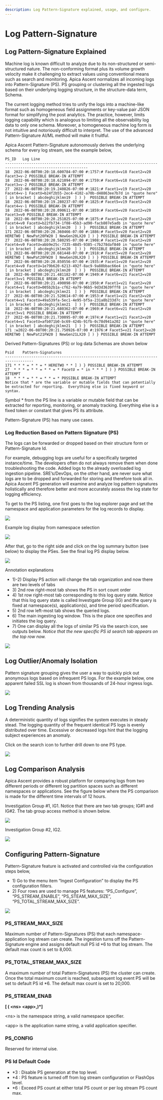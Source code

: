 ```yaml
---
description: Log Pattern-Signature explained, usage, and configure.
---
```


# Log Pattern-Signature

## Log Pattern-Signature Explained

Machine log is known difficult to analyze due to its non-structured or semi-structured nature.  The non-conforming format plus its volume growth velocity make it challenging to extract values using conventional means such as search and monitoring.  Apica Ascent normalizes all incoming logs into Pattern-Signature (PS).  PS grouping or clustering all the ingested logs based on their underlying logging structure, in the structure-data term, Schema.&#x20;

The current logging method tries to unify the logs into a machine-like format such as homogeneous field assignments or key-value pair JSON format for simplifying the post analytics.  The practice, however, limits logging capability which is analogous to limiting all the observability log data to only one schema.  Moreover, a homogeneous machine log form is not intuitive and notoriously difficult to interpret.  The use of the advanced Pattern-Signature AI/ML method will make it fruitful.&#x20;

Apica Ascent Pattern-Signature autonomously derives the underlying schema for every log stream, see the example below,

```
PS_ID	Log Line
------------------------------------------------------------------------------------------------------------
18	2022-06-08T00:20:18.600784-07:00 #:1757:# Facet6=v18 Facet2=v20 Facet3=v-2 POSSIBLE BREAK-IN ATTEMPT
18	2022-06-08T00:20:18.621094-07:00 #:1759:# Facet6=v18 Facet2=v20 Facet3=v-2 POSSIBLE BREAK-IN ATTEMPT
27	2022-06-08T00:20:19.240826-07:00 #:1821:# Facet1=v19 Facet2=v20 Facet4=v-1 FacetU=b24f2b55-2ec4-4102-a70b-d48863ee7b7d in "quote here"  [ in bracket ] abcdeghijklmn19  ] ) }  POSSIBLE BREAK-IN ATTEMPT
18	2022-06-08T00:20:19.280237-07:00 #:1825:# Facet5=v19 Facet2=v20 Facet4=v-1 POSSIBLE BREAK-IN ATTEMPT
18	2022-06-08T00:20:20.090611-07:00 #:1859:# Facet6=v20 Facet2=v20 Facet3=v0 POSSIBLE BREAK-IN ATTEMPT
18	2022-06-08T00:20:20.251025-07:00 #:1875:# Facet1=v20 Facet2=v20 Facet4=v0 FacetU=b22fb734-1f08-45b3-ad90-facb807e5adb in "quote here"  [ in bracket ] abcdeghijklmn20  ] ) }  POSSIBLE BREAK-IN ATTEMPT
171	2022-06-08T00:20:20.360466-07:00 #:1886:# Facet5=v20 Facet2=v20 HERETWO [ NewPat20FW20 ] NewGen20LX20 ] ) } POSSIBLE BREAK-IN ATTEMPT
27	2022-06-08T00:20:20.580295-07:00 #:1908:# Facet1=v20 Facet2=v20 Facet4=v0 FacetU=abb9e25c-7335-48d5-9385-c7b278daf840 in "quote here"  [ in bracket ] abcdeghijklmn20  ] ) }  POSSIBLE BREAK-IN ATTEMPT
171	2022-06-08T00:20:20.681448-07:00 #:1918:# Facet5=v20 Facet2=v20 HERETWO [ NewPat20FW20 ] NewGen20LX20 ] ) } POSSIBLE BREAK-IN ATTEMPT
27	2022-06-08T00:20:20.850556-07:00 #:1935:# Facet1=v20 Facet2=v20 Facet4=v0 FacetU=1e79b620-6213-492f-8ac9-9a88bbac66e4 in "quote here"  [ in bracket ] abcdeghijklmn20  ] ) }  POSSIBLE BREAK-IN ATTEMPT
18	2022-06-08T00:20:21.481182-07:00 #:1949:# Facet6=v21 Facet2=v20 Facet3=v1 POSSIBLE BREAK-IN ATTEMPT
27	2022-06-08T00:20:21.490098-07:00 #:1950:# Facet1=v21 Facet2=v20 Facet4=v1 FacetU=005b2b1a-cf62-4a79-96b5-9d3d3639fff8 in "quote here"  [ in bracket ] abcdeghijklmn21  ] ) }  POSSIBLE BREAK-IN ATTEMPT
27	2022-06-08T00:20:21.520614-07:00 #:1953:# Facet1=v21 Facet2=v20 Facet4=v1 FacetU=49a539fa-5ec1-4e95-bf5a-231a8b233d7c in "quote here"  [ in bracket ] abcdeghijklmn21  ] ) }  POSSIBLE BREAK-IN ATTEMPT
18	2022-06-08T00:20:21.680362-07:00 #:1969:# Facet6=v21 Facet2=v20 Facet3=v1 POSSIBLE BREAK-IN ATTEMPT
27	2022-06-08T00:20:21.730095-07:00 #:1974:# Facet1=v21 Facet2=v20 Facet4=v1 FacetU=afb071b0-bc69-424b-91fb-0c78d941a202 in "quote here"  [ in bracket ] abcdeghijklmn21  ] ) }  POSSIBLE BREAK-IN ATTEMPT
171	:w2022-06-08T00:20:21.750926-07:00 #:1976:# Facet5=v21 Facet2=v20 HERETWO [ NewPat21FW20 ] NewGen21LX20 ] ) } POSSIBLE BREAK-IN ATTEMPT

```

Derived Pattern-Signatures (PS) or log data Schemas are shown below

```
Psid	Pattern-Signatures
-----------------------------------------------------------------------------------
171	* * * = * * = * HERETWO * * ] ) } POSSIBLE BREAK-IN ATTEMPT
27	* * * = * * = * * = * FacetU = * in * * * ] ) } POSSIBLE BREAK-IN ATTEMPT
18	* * * = * * = * * = * POSSIBLE BREAK-IN ATTEMPT
Notice that * are the variable or mutable fields that can potentially be extracted for reporting.  Everything else is fixed keyword or syntax.  

```

Symbol \* from the PS line is a variable or mutable field that can be extracted for reporting, monitoring, or anomaly tracking.  Everything else is a fixed token or constant that gives PS its attribute.

Pattern-Signature (PS) has many use cases.

### Log Reduction Based on Pattern Signature (PS)

The logs can be forwarded or dropped based on their structure form or Pattern-Signature Id.&#x20;

For example, debugging logs are useful for a specifically targeted instance/time.  The developers often do not always remove them when done troubleshooting the code.  Added logs to the already overloaded log ingestion pipeline.  SRE’s/DevOps, on the other hand, are never sure what logs are to be dropped and forwarded for storing and therefore took all in.  Apica Ascent PS generation will examine and analyze log pattern signatures holistically and therefore better and more accurately assess the log state for logging efficiency.

To get to the PS listing, one first goes to the log explorer page and set the namespace and application parameters for the log records to display.&#x20;

![](../.gitbook/assets/t1-2022-06-21\_14-36-24.jpg)

Example log display from namespace selection

![](../.gitbook/assets/t2-ex-s1-2022-06-21\_13-25-25.jpg)

After that, go to the right side and click on the log summary button (see below) to display the PSes. See the final log PS display below.

![](../.gitbook/assets/t3-ex-s3aa-2022-06-21\_13-37-36.jpg)

Annotation explanations

* 1\)-2) Display PS action will change the tab organization and now there are two levels of tabs
* 3\) 2nd row right-most tab shows the PS in sort count order
* 4\) 1st row right-most tab corresponding to this log query state.  Notice that this log query state is called Investigate Group (IG) and the query is fixed at namespace(s), application(s), and time period specification.&#x20;
* 5\) 2nd row left-most tab shows the queried logs.
* 6\) The main ingesting log window.  This is the place one specifies and initiates the log query.
* 7\) One can display all the logs of similar PS via the search icon, see outputs below.  _Notice that the new specific PS id search tab appears on the top row now._

![](../.gitbook/assets/t4-ex-s4-2022-06-21\_14-11-10.jpg)

## Log Outlier/Anomaly Isolation

Pattern signature grouping gives the user a way to quickly pick out anonymous logs based on infrequent PS logs. For the example below, one apparent failed SSL log is shown from thousands of 24-hour ingress logs.

![](../.gitbook/assets/t5-2022-06-18\_04-02-55.jpg)

## Log Trending Analysis

A deterministic quantity of logs signifies the system executes in steady stead.  The logging quantity of the frequent identical PS logs is evenly distributed over time.  Excessive or decreased logs hint that the logging subject experiences an anomaly.&#x20;

Click on the search icon to further drill down to one PS type.&#x20;

![](<../.gitbook/assets/t6-clipboard-image (3).png>)

## Log Comparison Analysis

Apica Ascent provides a robust platform for comparing logs from two different periods or different log partition spaces such as different namespaces or applications.  See the figure below where the PS comparison is made for the different time intervals of 12 hours.&#x20;

Investigation Group #1, IG1.  Notice that there are two tab groups; IG#1 and IG#2.  The tab group access method is shown below.&#x20;

![](../.gitbook/assets/ig1-ig2-2022-06-21\_14-26-57.jpg)

Investigation Group #2, IG2.

![](../.gitbook/assets/t8-t5-2022-06-18\_04-02-55.jpg)

## Configuring Pattern-Signature

Pattern-Signature feature is activated and controlled via the configuration steps below,

* 1\) Go to the menu item “Ingest Configuration” to display the PS configuration fillers.
* 2\) Four rows are used to manage PS features: “PS\_Configure”, “PS\_STREAM\_ENABLE”, “PS\_STEAM\_MAX\_SIZE”, “PS\_TOTAL\_STREAM\_MAX\_SIZE”.

![](../.gitbook/assets/ps-cfg-1-2022-06-21\_20-36-10.jpg)

### PS\_STREAM\_MAX\_SIZE

Maximum number of Pattern-Signatures (PS) that each namespace-application log stream can create. The ingestion turns off the Pattern-Signature engine and assigns default null PS id \*6 to that log stream. The default max count is set to 8,000.

### PS\_TOTAL\_STREAM\_MAX\_SIZE

A maximum number of total Pattern-Signatures (PS) the cluster can create. Once the total maximum count is reached, subsequent log event PS will be set to default PS id \*6. The default max count is set to 20,000.

### PS\_STREAM\_ENAB <a href="#ps_stream_enable" id="ps_stream_enable"></a>

**\[ ( \<ns> \<app>,)\*]**

\<ns> is the namespace string, a valid namespace specifier.

\<app> is the application name string, a valid application specifier.

### PS\_CONFIG

Reserved for internal uise.

### PS Id Default Code

* \*3 : Disable PS generation at the top level.
* \*4 : PS feature is turned off from log stream configuration or FlashOps level.
* \*6 : Exceed PS count at either total PS count or per log stream PS count max.

